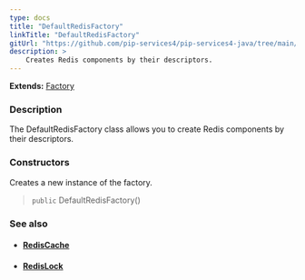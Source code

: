 ```yaml
---
type: docs
title: "DefaultRedisFactory"
linkTitle: "DefaultRedisFactory"
gitUrl: "https://github.com/pip-services4/pip-services4-java/tree/main/pip-services4-redis-java"
description: > 
    Creates Redis components by their descriptors.
---
```


**Extends:** [Factory](../../../components/build/factory)

### Description

The DefaultRedisFactory class allows you to create Redis components by their descriptors.

### Constructors

Creates a new instance of the factory.

> `public` DefaultRedisFactory()


### See also
- #### [RedisCache](../../cache/redis_cache)
- #### [RedisLock](../../lock/redis_lock) 

